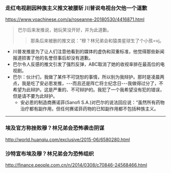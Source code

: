 ### 走红电视剧因种族主义推文被腰斩 川普说电视台欠他一个道歉
https://www.voachinese.com/a/roseanne-20180530/4416871.html
>巴尔后来发推说，她玩笑没开好，并为此道歉。
>>那条后来被删的推文说：“穆？林兄弟会和猿类星球生了个小孩=vj。
- 川普发推是为了让人们注意他看到的媒体的虚伪和双重标准，他觉得那些新闻报道损害了他的名誉但事后却没有道歉。
- 巴尔令人反感的推文引发了强烈反弹，ABC取消了她的收视率排在最高位的电视剧。
- 巴尔：伙计们，我做了某件不可饶恕的事情，所以别为我辩护。那时是凌晨两点，我是吃了安必恩发推，---而且还是阵亡将士纪念日---我做得过分了，不希望为此辩护。这是严重的、不可辩护的。我犯了一个我希望没有犯的错误，但是请不要为此辩护。
  - 安必恩的制造商赛诺菲(Sanofi S.A.)对巴尔的说法回应说：“虽然所有药物治疗都有副作用，但任何赛诺菲药物的已知副作用都不包括种族主义。
---
### 埃及官方称挫败穆？林兄弟会恐怖袭击阴谋
http://world.huanqiu.com/exclusive/2015-06/6580280.html
### 沙特宣布埃及穆？林兄弟会为恐怖组织
http://finance.people.com.cn/n/2014/0308/c70846-24568466.html